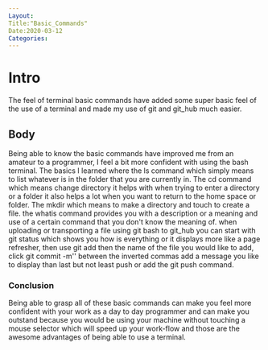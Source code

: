 ```yaml
---
Layout:
Title:"Basic_Commands"
Date:2020-03-12
Categories:
---
```

# Intro
The feel of terminal basic commands have added some super basic feel of the use of a terminal and made
my use of git and git_hub much easier.

## Body
Being able to know the basic commands have improved me from an amateur to a programmer, I feel a bit more
confident with using the bash terminal. The basics I learned where the ls command which simply means
to list whatever is in the folder that you are currently in.
The cd command which means change directory it helps with when trying to enter a directory or a folder
it also helps a lot when you want to return to the home space or folder. The mkdir which means to make
a directory and touch to create a file. the whatis command provides you with a description or a meaning
and use of a certain command that you don't know the meaning of.
when uploading or transporting a file using git bash to git_hub you can start with git status which shows you how is everything or it displays more like a page refresher, then use git add then the name of the
file you would like to add, click git commit -m'' between the inverted commas add a message you like to display
than last but not least push or add the git push command.

 ### Conclusion
 Being able to grasp all of these basic commands can make you feel more confident with your work as a day
 to day programmer and can make you outstand because you would be using your machine without touching 
 a mouse selector which will speed up your work-flow and those are the  awesome advantages of being able
 to use a terminal.  
